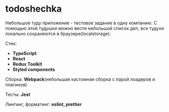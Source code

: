 # todoshechka

Небольшое туду приложение - тестовое задание в одну компанию. С помощью этой тудушки можно вести небольшой список дел, все тудухи локально сохраняются в браузере(localstorage).

Стек:

- **TypeScript**
- **React**
- **Redux Toolkit**
- **Styled components**

Сборка: **Webpack**(небольшая кастомная сборка с парой лоадеров и плагинов)

Тесты: **Jest**

Линтинг, форматинг: **eslint, prettier**

